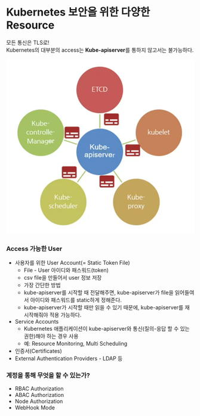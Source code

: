 # Kubernetes 보안을 위한 다양한 Resource

모든 통신은 TLS로!  
Kubernetes의 대부분의 access는 **Kube-apiserver**를 통하지 않고서는 불가능하다.

![](/STEP5-cluster-operation/images/04-security-resource-kube-apiserver.png)

### Access 가능한 User
* 사용자를 위한 User Account(= Static Token File)
    * File - User 아이디와 패스워드(token)
    * csv file을 만들어서 user 정보 저장
    * 가장 간단한 방법
    * kube-apiserver를 시작할 때 전달해주면, kube-apiserver가 file을 읽어들여서 아이디와 패스워드를 static하게 정해준다.
    * kube-apiserver가 시작할 때만 읽을 수 있기 때문에, kube-apiserver를 재시작해줘야 적용 가능하다.
* Service Accounts
    * Kubernetes 애플리케이션이 kube-apiserver와 통신(질의-응답 할 수 있는 권한)해야 하는 경우 사용
    * 예: Resource Monitoring, Multi Scheduling
* 인증서(Certificates)
* External Authentication Providers - LDAP 등

### 계정을 통해 무엇을 할 수 있는가?
* RBAC Authorization
* ABAC Authorization
* Node Authorization
* WebHook Mode